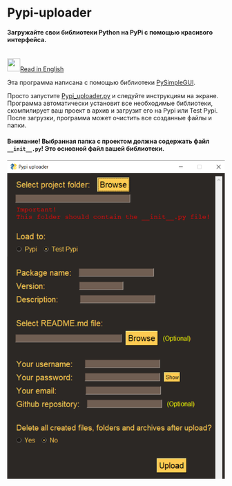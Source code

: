# Pypi-uploader
#### Загружайте свои библиотеки Python на PyPi с помощью красивого интерфейса.

</br>
<a href="README.md" ><img src="https://emojio.ru/images/twitter-64/1f1fa-1f1f8.png" width="30" height="30"></img>Read in English</a>

Эта программа написана с помощью библиотеки <a href="https://pypi.org/project/PySimpleGUI/">PySimpleGUI</a>.

Просто запустите <a href="Pypi_uploader.py">Pypi_uploader.py</a> и следуйте инструкциям на экране.</br>
Программа автоматически установит все необходимые библиотеки, скомпилирует ваш проект в архив и загрузит его на Pypi или Test Pypi.</br>
После загрузки, программа может очистить все созданные файлы и папки.

#### Внимание! Выбранная папка с проектом должна содержать файл ```__init__.py```! Это основной файл вашей библиотеки.

<img src="Image.png"></img>
